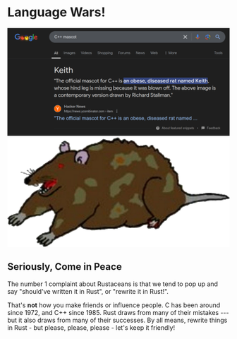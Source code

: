 # Language Wars!

![](./keith.png)
![](./keith2.png)

## Seriously, Come in Peace

The number 1 complaint about Rustaceans is that we tend to pop up and say
"should've written it in Rust", or "rewrite it in Rust!".

That's **not** how you make friends or influence people. C has been around since
1972, and C++ since 1985. Rust draws from many of their mistakes --- but it also
draws from many of their successes. By all means, rewrite things in Rust - but
please, please, please - let's keep it friendly!